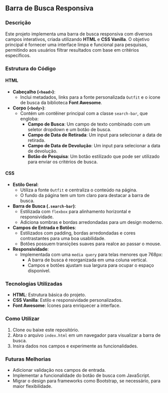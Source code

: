 
## Barra de Busca Responsiva

### Descrição
Este projeto implementa uma barra de busca responsiva com diversos campos interativos, criada utilizando **HTML** e **CSS Vanilla**. O objetivo principal é fornecer uma interface limpa e funcional para pesquisas, permitindo aos usuários filtrar resultados com base em critérios específicos.

### Estrutura do Código

#### HTML
- **Cabeçalho (`<head>`)**:
  - Inclui metadados, links para a fonte personalizada `Outfit` e o ícone de busca da biblioteca **Font Awesome**.
- **Corpo (`<body>`)**:
  - Contém um contêiner principal com a classe `search-bar`, que engloba:
    - **Campo de Busca**: Um campo de texto combinado com um seletor dropdown e um botão de busca.
    - **Campo de Data de Retirada**: Um input para selecionar a data de retirada.
    - **Campo de Data de Devolução**: Um input para selecionar a data de devolução.
    - **Botão de Pesquisa**: Um botão estilizado que pode ser utilizado para enviar os critérios de busca.

#### CSS
- **Estilo Geral**:
  - Utiliza a fonte `Outfit` e centraliza o conteúdo na página.
  - O fundo da página tem um tom claro para destacar a barra de busca.
- **Barra de Busca (`.search-bar`)**:
  - Estilizada com `flexbox` para alinhamento horizontal e responsividade.
  - Adiciona sombras e bordas arredondadas para um design moderno.
- **Campos de Entrada e Botões**:
  - Estilizados com padding, bordas arredondadas e cores contrastantes para uma boa usabilidade.
  - Botões possuem transições suaves para realce ao passar o mouse.
- **Responsividade**:
  - Implementada com uma `media query` para telas menores que 768px:
    - A barra de busca é reorganizada em uma coluna vertical.
    - Campos e botões ajustam sua largura para ocupar o espaço disponível.

### Tecnologias Utilizadas
- **HTML**: Estrutura básica do projeto.
- **CSS Vanilla**: Estilo e responsividade personalizados.
- **Font Awesome**: Ícones para enriquecer a interface.

### Como Utilizar
1. Clone ou baixe este repositório.
2. Abra o arquivo `index.html` em um navegador para visualizar a barra de busca.
3. Insira dados nos campos e experimente as funcionalidades.

### Futuras Melhorias
- Adicionar validação nos campos de entrada.
- Implementar a funcionalidade do botão de busca com JavaScript.
- Migrar o design para frameworks como Bootstrap, se necessário, para maior flexibilidade.
